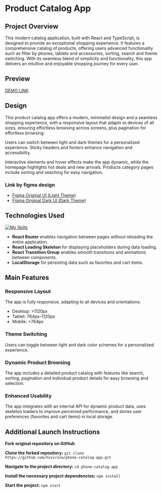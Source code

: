 # Product Catalog App

## Project Overview
This modern catalog application, built with React and TypeScript, is designed to provide an exceptional shopping experience. It features a comprehensive catalog of products, offering users advanced functionality such as filter by phones, tablets and accessories, sorting, search and theme switching. With its seamless blend of simplicity and functionality, this app delivers an intuitive and enjoyable shopping journey for every user.

## Preview
[DEMO LINK](https://hsvirina.github.io/phone-catalog-app/)

## Design
This product catalog app offers a modern, minimalist design and a seamless shopping experience, with a responsive layout that adapts to devices of all sizes, ensuring effortless browsing across screens, plus pagination for effortless browsing.

Users can switch between light and dark themes for a personalized experience. Sticky headers and footers enhance navigation and accessibility.

Interactive elements and hover effects make the app dynamic, while the homepage highlights hot deals and new arrivals. Products category pages include sorting and seaching for easy navigation.

### Link by figma design
- [Figma Original UI (Light Theme)](<https://www.figma.com/design/BUusqCIMAWALqfBahnyIiH/Phone-catalog-(V2)-Original-Dark?node-id=0-1&p=f&t=MioFJnE37D55pP8q-0>)
- [Figma Original Dark UI (Dark Theme)](<https://www.figma.com/design/T5ttF21UnT6RRmCQQaZc6L/Phone-catalog-(V2)-Original?node-id=0-1&p=f&t=N6tN3g6lxcVio4vZ-0>)

## Technologies Used

[![My Skills](https://skillicons.dev/icons?i=vite,react,ts,html,css,sass,vscode,github,figma)](https://skillicons.dev)
- **React Router** enables navigation between pages without reloading the entire application.
- **React Loading Skeleton** for displaying placeholders during data loading.
- **React Transition Group** enables smooth transitions and animations between components.
- **LocalStorage** for persisting data such as favorites and cart items.

## Main Features
### Responsive Layout
The app is fully responsive, adapting to all devices and orientations:
- Desktop: >1120px  
- Tablet: 764px–1120px  
- Mobile: <764px  

### Theme Switching
Users can toggle between light and dark color schemes for a personalized experience.

### Dynamic Product Browsing
The app includes a detailed product catalog with features like search, sorting, pagination and individual product details for easy browsing and selection.

### Enhanced Usability
The app integrates with an internal API for dynamic product data, uses skeleton loaders to improve perceived performance, and stores user preferences (favorites and cart items) in local storage.

## Additional Launch Instructions

**Fork original repository on GitHub**

**Clone the forked repository:**
`git clone https://github.com/hsvirina/phone-catalog-app.git`

**Navigate to the project directory:**
`cd phone-catalog-app`

**Install the necessary project dependencies:**
`npm install`

**Start the project:**
`npm start`
